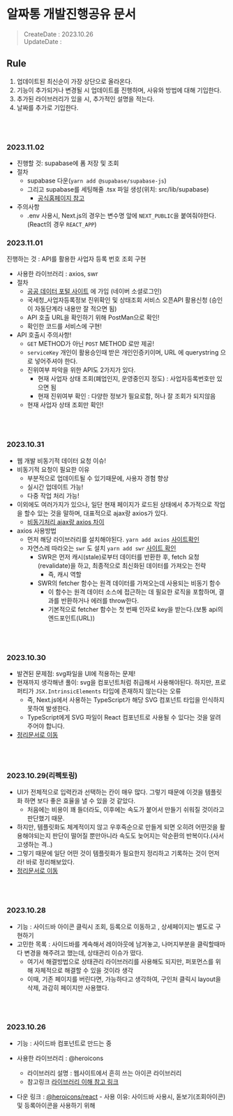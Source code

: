 # 알짜통 개발진행공유 문서  
> CreateDate : 2023.10.26  
> UpdateDate :
## Rule 
1. 업데이트된 최신순이 가장 상단으로 올라온다.   
2. 기능이 추가되거나 변경될 시 업데이트를 진행하며, 사유와 방법에 대해 기입한다.    
3. 추가된 라이브러리가 있을 시, 추가적인 설명을 적는다.     
4. 날짜를 추가로 기입한다.      

<br></br>

### 2023.11.02
- 진행할 것: supabase에 폼 저장 및 조회 
- 절차
  - supabase 다운(`yarn add @supabase/supabase-js`) 
  - 그리고 supabase를 세팅해줄 .tsx 파일 생성(위치: src/lib/supabase)
    - [공식홈페이지 참고](https://supabase.com/docs/guides/getting-started/quickstarts/nextjs)
- 주의사항
  - .env 사용시, Next.js의 경우는 변수명 앞에 `NEXT_PUBLIC`을 붙여줘야한다.(React의 경우 `REACT_APP`)


### 2023.11.01 
진행하는 것 :  API를 활용한 사업자 등록 번호 조회 구현  
- 사용한 라이브러리 : axios, swr
- 절차 
  - [공공 데이터 포털 사이트](https://www.data.go.kr/tcs/dss/selectDataSetList.do?keyword=%EC%82%AC%EC%97%85%EC%9E%90%EB%93%B1%EB%A1%9D%EC%A0%95%EB%B3%B4&brm=&svcType=&instt=&recmSe=N&conditionType=init&extsn=&kwrdArray=) 에 가입 (네이버 소셜로그인)
  - 국세청_사업자등록정보 진위확인 및 상태조회 서비스 오픈API 활용신청 (승인이 자동단계라 내용만 잘 적으면 됨)
  - API 호출 URL을 확인하기 위해 PostMan으로 확인!
  - 확인한 코드를 서비스에 구현! 
- API 호출시 주의사항!
  - `GET` METHOD가 아닌 `POST` METHOD 로만 제공!
  - `serviceKey` 개인이 활용승인때 받은 개인인증키이며, URL 에 querystring 으로 넣어주셔야 한다.
  - 진위여부 파악을 위한 API도 2가지가 있다. 
    - 현재 사업자 상태 조회(폐업인지, 운영중인지 정도) : 사업자등록번호만 있으면 됨
    - 현재 진위여부 확인 : 다양한 정보가 필요로함, 허나 잘 조회가 되지않음 
  - 현재 사업자 상태 조회만 확인! 


<br></br>

### 2023.10.31
- 웹 개발 비동기적 데이터 요청 이슈! 
- 비동기적 요청이 필요한 이유
  -  부분적으로 업데이트될 수 있기때문에, 사용자 경험 향상
  - 실시간 업데이트 가능!
  - 다중 작업 처리 가능!
- 이외에도 여러가지가 있으나, 일단 현재 페이지가 로드된 상태에서 추가적으로 작업을 할수 있는 것을 말하며, 대표적으로 ajax랑 axios가 있다.
  - [비동기처리 ajax랑 axios 차이](./learning/JavaScript.md)
- axios 사용방법
  - 먼저 해당 라이브러리를 설치해야된다. `yarn add axios` [사이트확인](https://classic.yarnpkg.com/en/package/axios)
  - 자연스레 따라오는 `swr` 도 설치 `yarn add swr`  [사이트 확인](https://swr.vercel.app/ko/docs/getting-started)
    - SWR은 먼저 캐시(stale)로부터 데이터를 반환한 후, fetch 요청(revalidate)을 하고, 최종적으로 최신화된 데이터를 가져오는 전략
      - 즉, 캐시 역할
    - SWR의 fetcher 함수는 원격 데이터를 가져오는데 사용되는 비동기 함수
      - 이 함수는 원격 데이터 소스에 접근하는 데 필요한 로직을 포함하며, 결과를 반환하거나 에러를 throw한다.
      - 기본적으로 fetcher 함수는 첫 번째 인자로 key을 받는다.(보통 api의 엔드포인트(URL))



<br></br>

### 2023.10.30
- 발견된 문제점: svg파일을 UI에 적용하는 문제!
- 현재까지 생각해낸 풀이: svg을 컴포넌트처럼 취급해서 사용해야된다. 하지만, 프로퍼티가 `JSX.IntrinsicElements` 타입에 존재하지 않는다는 오류 
  - 즉, Next.js에서 사용하는 TypeScript가 해당  SVG 컴포넌트 타입을 인식하지 못하여 발생한다.
  - TypeScript에게 SVG 파일이 React 컴포넌트로 사용될 수 있다는 것을 알려주어야 합니다.
- [정리문서로 이동](learning/svgToComponent.md)


<br></br>

### 2023.10.29(리펙토링)
- UI가 전체적으로 입력칸과 선택하는 칸이 매우 많다. 그렇기 때문에 이것을 템플릿화 하면 보다 좋은 효율을 낼 수 있을 것 같았다.
  - 처음에는 비용이 꽤 들더라도, 이후에는 속도가 붙어서 만들기 쉬워질 것이라고 판단했기 때문. 
- 하지만, 템플릿화도 체계적이지 않고 우후죽순으로 만들게 되면 오히려 어떤것을 활용해야되는지 판단이 떨어질 뿐만아니라 속도도 늦어지는 악순환의 반복이다.(사서 고생하는 격..)
- 그렇기 때문에 일단 어떤 것이 템플릿화가 필요한지 정리하고 기록하는 것이 먼저라! 바로 정리해보았다.   
- [정리문서로 이동](Template.md)




<br></br>

### 2023.10.28
- 기능 : 사이드바 아이콘 클릭시 조회, 등록으로 이동하고 , 상세페이지는 별도로 구현하기
- 고민한 목록 : 사이드바를 계속해서 레이아웃에 남겨놓고, 나머지부분을 클릭할때마다 변경을 해주려고 했는데, 상태관리 이슈가 떴다.
  - 여기서 해결방법으로 상태관리 라이브러리를 사용해도 되지만, 퍼포먼스를 위해 자체적으로 해결할 수 있을 것이라 생각
  - 이때, 기존 페이지를 버린다면, 가능하다고 생각하여, 구인처 클릭시 layout을 삭제, 과감히 페이지만 사용했다. 
  
<br></br>

### 2023.10.26
- 기능 : 사이드바  컴포넌트로 만드는 중 
- 사용한 라이브러리 : @heroicons
  - 라이브러리 설명 : 웹사이트에서 흔히 쓰는 아이콘 라이브러리
  - 참고링크 [라이브러리 이해 참고 링크](https://reactnativeexample.com/react-native-hero-icons/)

- 다운 링크 : [@heroicons/react](https://classic.yarnpkg.com/en/package/@heroicons/react#readme) - 사용 이유: 사이드바 사용시, 돋보기(조회아이콘) 및 등록아이콘을 사용하기 위해